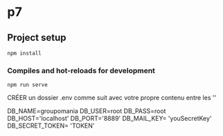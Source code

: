 # p7

## Project setup
```
npm install
```

### Compiles and hot-reloads for development
```
npm run serve
```


CRÉER un dossier .env comme suit avec votre propre contenu entre les ''

DB_NAME=groupomania
DB_USER=root
DB_PASS=root
DB_HOST='localhost'
DB_PORT='8889'
DB_MAIL_KEY= 'youSecretKey'
DB_SECRET_TOKEN= 'TOKEN'
